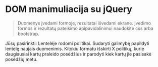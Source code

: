 # DOM manimuliacija su jQuery

> Duomenys įvedami formoje, rezultatai išvedami ekrane. Įvedimo formos ir rezultatų pateikimo apipavidalinimui naudokite css arba bootstrap.

Jūsų pasirinkti: Lentelėje rodomi politikai. Sudaryti galimybę papildyti lentelę naujais duomenimis. Kitokiu formatu išskirti X politikų, kurie daugiausiai kartų praleido posėdžius ir parodyti kiek kartų jie pasisakė posėdžių metu.